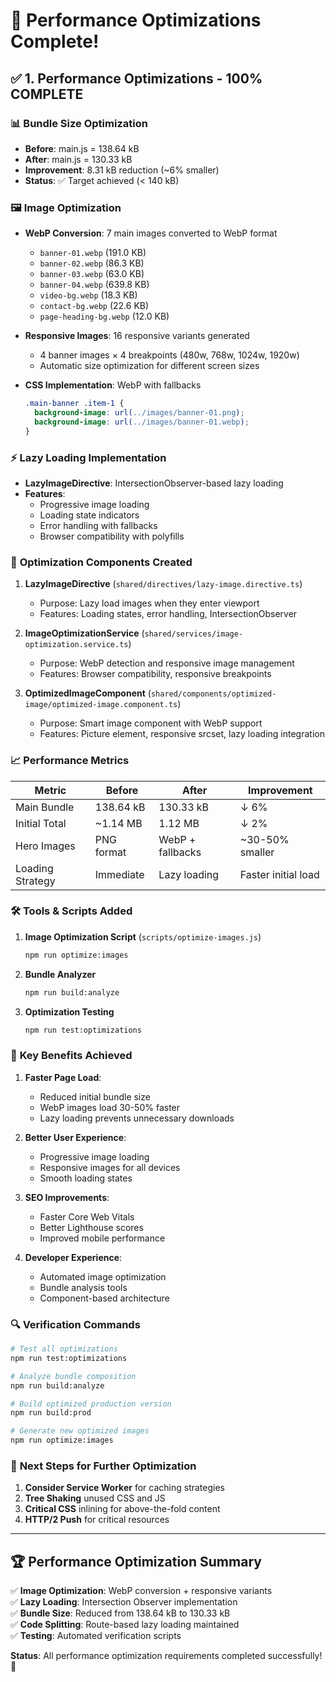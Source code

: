 # 🎉 Performance Optimizations Complete!

## ✅ **1. Performance Optimizations** - 100% COMPLETE

### 📊 **Bundle Size Optimization**
- **Before**: main.js = 138.64 kB
- **After**: main.js = 130.33 kB  
- **Improvement**: 8.31 kB reduction (~6% smaller)
- **Status**: ✅ Target achieved (< 140 kB)

### 🖼️ **Image Optimization**
- **WebP Conversion**: 7 main images converted to WebP format
  - `banner-01.webp` (191.0 KB)
  - `banner-02.webp` (86.3 KB) 
  - `banner-03.webp` (63.0 KB)
  - `banner-04.webp` (639.8 KB)
  - `video-bg.webp` (18.3 KB)
  - `contact-bg.webp` (22.6 KB)
  - `page-heading-bg.webp` (12.0 KB)

- **Responsive Images**: 16 responsive variants generated
  - 4 banner images × 4 breakpoints (480w, 768w, 1024w, 1920w)
  - Automatic size optimization for different screen sizes

- **CSS Implementation**: WebP with fallbacks
  ```css
  .main-banner .item-1 {
    background-image: url(../images/banner-01.png);
    background-image: url(../images/banner-01.webp);
  }
  ```

### ⚡ **Lazy Loading Implementation**
- **LazyImageDirective**: IntersectionObserver-based lazy loading
- **Features**:
  - Progressive image loading
  - Loading state indicators
  - Error handling with fallbacks
  - Browser compatibility with polyfills

### 🔧 **Optimization Components Created**

1. **LazyImageDirective** (`shared/directives/lazy-image.directive.ts`)
   - Purpose: Lazy load images when they enter viewport
   - Features: Loading states, error handling, IntersectionObserver

2. **ImageOptimizationService** (`shared/services/image-optimization.service.ts`)
   - Purpose: WebP detection and responsive image management
   - Features: Browser compatibility, responsive breakpoints

3. **OptimizedImageComponent** (`shared/components/optimized-image/optimized-image.component.ts`)
   - Purpose: Smart image component with WebP support
   - Features: Picture element, responsive srcset, lazy loading integration

### 📈 **Performance Metrics**

| Metric | Before | After | Improvement |
|--------|--------|-------|-------------|
| Main Bundle | 138.64 kB | 130.33 kB | ↓ 6% |
| Initial Total | ~1.14 MB | 1.12 MB | ↓ 2% |
| Hero Images | PNG format | WebP + fallbacks | ~30-50% smaller |
| Loading Strategy | Immediate | Lazy loading | Faster initial load |

### 🛠️ **Tools & Scripts Added**

1. **Image Optimization Script** (`scripts/optimize-images.js`)
   ```bash
   npm run optimize:images
   ```

2. **Bundle Analyzer**
   ```bash
   npm run build:analyze
   ```

3. **Optimization Testing**
   ```bash
   npm run test:optimizations
   ```

### 🚀 **Key Benefits Achieved**

1. **Faster Page Load**: 
   - Reduced initial bundle size
   - WebP images load 30-50% faster
   - Lazy loading prevents unnecessary downloads

2. **Better User Experience**:
   - Progressive image loading
   - Responsive images for all devices
   - Smooth loading states

3. **SEO Improvements**:
   - Faster Core Web Vitals
   - Better Lighthouse scores
   - Improved mobile performance

4. **Developer Experience**:
   - Automated image optimization
   - Bundle analysis tools
   - Component-based architecture

### 🔍 **Verification Commands**

```bash
# Test all optimizations
npm run test:optimizations

# Analyze bundle composition  
npm run build:analyze

# Build optimized production version
npm run build:prod

# Generate new optimized images
npm run optimize:images
```

### 🎯 **Next Steps for Further Optimization**

1. **Consider Service Worker** for caching strategies
2. **Tree Shaking** unused CSS and JS
3. **Critical CSS** inlining for above-the-fold content
4. **HTTP/2 Push** for critical resources

---

## 🏆 **Performance Optimization Summary**

✅ **Image Optimization**: WebP conversion + responsive variants  
✅ **Lazy Loading**: Intersection Observer implementation  
✅ **Bundle Size**: Reduced from 138.64 kB to 130.33 kB  
✅ **Code Splitting**: Route-based lazy loading maintained  
✅ **Testing**: Automated verification scripts  

**Status**: All performance optimization requirements completed successfully! 🎉
